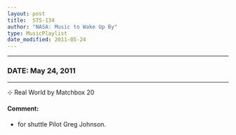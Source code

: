```yaml
---
layout: post
title:  STS-134
author: "NASA: Music to Wake Up By"
type: MusicPlaylist
date_modified: 2011-05-24
---
```


----
### DATE: May 24, 2011
----
⊹ Real World by Matchbox 20

#### Comment:
* for shuttle Pilot Greg Johnson.
